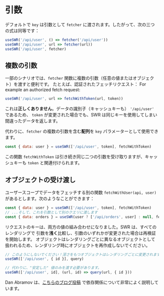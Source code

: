 # 引数

デフォルトで `key` は引数として `fetcher` に渡されます。したがって、次の三つの式は同等です：

```js
useSWR('/api/user', () => fetcher('/api/user'))
useSWR('/api/user', url => fetcher(url))
useSWR('/api/user', fetcher)
```

## 複数の引数

一部のシナリオでは、`fetcher` 関数に複数の引数（任意の値またはオブジェクト）を渡すと便利です。
たとえば、認証されたフェッチリクエスト：
For example an authorized fetch request:

```js
useSWR('/api/user', url => fetchWithToken(url, token))
```

これは**正しくありません**。データの識別子（キャッシュキーも） `'/api/user'` であるため、
`token` が変更された場合でも、SWR は同じキーを使用してしまい間違ったデータを返します。

代わりに、`fetcher` の複数の引数を含む**配列**を `key` パラメーターとして使用できます。

```js
const { data: user } = useSWR(['/api/user', token], fetchWithToken)
```

この関数 `fetchWithToken` は引き続き同じ二つの引数を受け取りますが、キャッシュキーも `token` と関連付けられます。

## オブジェクトの受け渡し

ユーザースコープでデータをフェッチする別の関数 `fetchWithUser(api, user)` があるとします。次のようなことができます：

```js
const { data: user } = useSWR(['/api/user', token], fetchWithToken)
// ...そして、これを引数として別のクエリに渡します
const { data: orders } = useSWR(user ? ['/api/orders', user] : null, fetchWithUser)
```

リクエストのキーは、両方の値の組み合わせになりました。SWR は、すべてのレンダリングで
引数を**浅く**比較し、引数のいずれかが変更された場合は再検証を開始します。
オブジェクトはレンダリングごとに異なるオブジェクトとして扱われるため、レンダリング時にオブジェクトを再作成しないでください。

```js
// このようにしないでください！深さをもつオブジェクトはレンダリングごとに変更されます。
useSWR(['/api/user', { id }], query)

// 代わりに、"安定した" 値のみを渡す必要があります。
useSWR(['/api/user', id], (url, id) => query(url, { id }))
```

Dan Abramov は、[こちらのブログ投稿](https://overreacted.io/a-complete-guide-to-useeffect/#but-i-cant-put-this-function-inside-an-effect) で依存関係について非常によく説明しています。
